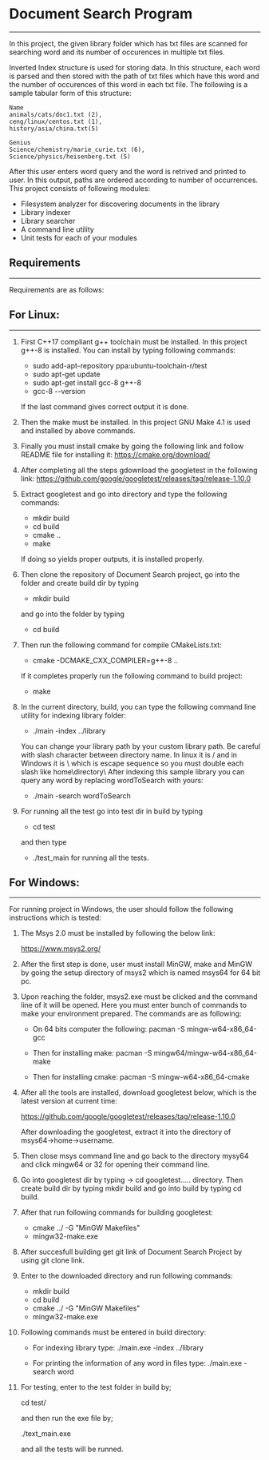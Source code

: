 # Document Search Program
---
  In this project, the given library folder which has txt files are scanned for searching word and its number of occurences
  in multiple txt files. 
	
  Inverted Index structure is used for storing data. In this structure, each word is parsed and then stored with the path 
  of txt files which have this word and the number of occurences of this word in each txt file.
  The following is a sample tabular form of this structure:
	
	Name 
	animals/cats/doc1.txt (2), 
	ceng/linux/centos.txt (1),	
	history/asia/china.txt(5)
	
	Genius 
	Science/chemistry/marie_curie.txt (6), 
	Science/physics/heisenberg.txt (5)

   After this user enters word query and the word is retrived and printed to user. In this output, paths are 
   ordered according to number of occurrences. This project consists of following modules:

   * Filesystem analyzer for discovering documents in the library
   * Library indexer
   * Library searcher 
   * A command line utility
   * Unit tests for each of your modules

## Requirements 
---
Requirements are as follows:

## For Linux:
---
1. First C++17 compliant g++ toolchain must be installed. In this project g++-8 is installed. You can install by typing following commands:

   * sudo add-apt-repository ppa:ubuntu-toolchain-r/test
   * sudo apt-get update
   * sudo apt-get install gcc-8 g++-8
   * gcc-8 --version

   If the last command gives correct output it is done.

2. Then the make must be installed. In this project GNU Make 4.1 is used and installed by above commands.

3. Finally you must install cmake by going the following link and follow README file for installing it:
   https://cmake.org/download/

4. After completing all the steps gdownload the googletest in the following link:
   https://github.com/google/googletest/releases/tag/release-1.10.0

5. Extract googletest and go into directory and type the following commands:
   
   * mkdir build
   * cd build
   * cmake ..
   * make

   If doing so yields proper outputs, it is installed properly.

6. Then clone the repository of Document Search project, go into the folder and create build dir by typing

   * mkdir build

   and go into the folder by typing

   * cd build

7. Then run the following command for compile CMakeLists.txt:

   * cmake -DCMAKE_CXX_COMPILER=g++-8 ..

   If it completes properly run the following command to build project:
	
   * make

8. In the current directory, build, you can type the following command line utility for indexing library folder:

   * ./main -index ../library

   You can change your library path by your custom library path. Be careful with slash character between directory name.
   In linux it is / and in Windows it is \ which is escape sequence so you must double each slash like home\\directory\\
   After indexing this sample library you can query any word by replacing wordToSearch with yours:

   * ./main -search wordToSearch

9. For running all the test go into test dir in build by typing

   * cd test

   and then type

   * ./test_main for running all the tests.


## For Windows:
---
For running project in Windows, the user should follow the following instructions which is tested:
	
1. The Msys 2.0 must be installed by following the below link:
			
	https://www.msys2.org/
		
2. After the first step is done, user must install MinGW, make and MinGW by going the setup
   directory of msys2 which is named msys64 for 64 bit pc.
		
3. Upon reaching the folder, msys2.exe must be clicked and the command line of it will be 
   opened. Here you must enter bunch of commands to make your environment prepared. The 
   commands are as following:
			
   * On 64 bits computer the following:
	pacman -S mingw-w64-x86_64-gcc
			 
   * Then for installing make:
	pacman -S mingw64/mingw-w64-x86_64-make
			 
   * Then for installing cmake:
	pacman -S mingw-w64-x86_64-cmake
		
4. After all the tools are installed, download googletest below, which is the latest version 
   at current time:
		
	https://github.com/google/googletest/releases/tag/release-1.10.0
			
   After downloading the googletest, extract it into the directory of msys64->home->username.
			
5. Then close msys command line and go back to the directory mysy64 and click mingw64 or 32 for opening
   their command line.
		
6. Go into googletest dir by typing -> cd googletest..... directory. Then create build dir by typing 
   mkdir build and go into build by typing cd build. 
		
7. After that run following commands for building googletest:
   * cmake ../ -G "MinGW Makefiles"
   * mingw32-make.exe

8. After succesfull building get git link of Document Search Project by using git clone link.
		
9. Enter to the downloaded directory and run following commands:
   * mkdir build
   * cd build
   * cmake ../ -G "MinGW Makefiles"
   * mingw32-make.exe	

10. Following commands must be entered in build directory:
    * For indexing library type:
	./main.exe -index ../library
		
    * For printing the information of any word in files type:
	./main.exe -search word

11. For testing, enter to the test folder in build by;

	cd test/

    and then run the exe file by;

	./text_main.exe 

    and all the tests will be runned.

					
		
	 
	 
	  
	    
		 
		 
